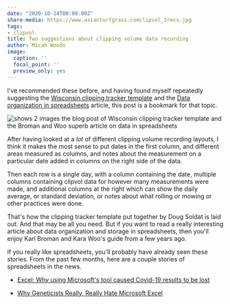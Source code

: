 ```yaml
---
date: "2020-10-24T00:00:00Z"
share-media: https://www.asianturfgrass.comclipvol_2recs.jpg
tags:
- clipvol
title: Two suggestions about clipping volume data recording
author: Micah Woods
image:
  caption: ''
  focal_point: ''
  preview_only: yes
---
```


I've recommended these before, and having found myself repeatedly suggesting the [Wisconsin clipping tracker template](https://turf.wisc.edu/2020/03/wisconsin-clipping-tracker/) and the [Data organization in spreadsheets](https://doi.org/10.1080/00031305.2017.1375989) article, this post is a bookmark for that topic.

![shows 2 images the blog post of Wisconsin clipping tracker template and the Broman and Woo superb article on data in spreadsheets](clipvol_2recs.jpg)

After having looked at a *lot* of different clipping volume recording layouts, I think it makes the most sense to put dates in the first column, and different areas measured as columns, and notes about the measurement on a particular date added in columns on the right side of the data.

Then each row is a single day, with a column containing the date, multiple columns containing clipvol data for however many measurements were made, and additional columns at the right which can show the daily average, or standard deviation, or notes about what rolling or mowing or other practices were done. 

That's how the clipping tracker template put together by Doug Soldat is laid out. And that may be all you need. But if you want to read a really interesting article about data organization and storage in spreadsheets, then you'll enjoy Karl Broman and Kara Woo's guide from a few years ago. 

If you really like spreadsheets, you'll probably have already seen these stories. From the past few months, here are a couple stories of spreadsheets in the news.

* [Excel: Why using Microsoft's tool caused Covid-19 results to be lost](https://www.bbc.com/news/technology-54423988)

* [Why Geneticists Really, Really Hate Microsoft Excel](https://www.popularmechanics.com/technology/design/a33549357/human-genes-renamed-microsoft-excel-auto-format-dates/)

